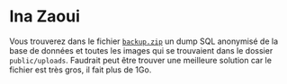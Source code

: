 # Ina Zaoui

Vous trouverez dans le fichier [`backup.zip`](https://s3.eu-west-1.amazonaws.com/course.oc-static.com/projects/876_DA_PHP_Sf_V2/P15/backup.zip) un dump SQL anonymisé de la base de données et toutes les images qui se trouvaient dans le dossier `public/uploads`.
Faudrait peut être trouver une meilleure solution car le fichier est très gros, il fait plus de 1Go.
